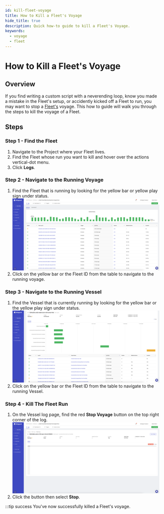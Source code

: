 ```yaml
---
id: kill-fleet-voyage
title: How to Kill a Fleet's Voyage
hide_title: true
description: Quick how-to guide to kill a Fleet's Voyage.
keywords:
  - voyage
  - fleet
---
```


# How to Kill a Fleet's Voyage

## Overview

If you find writing a custom script with a neverending loop, know you made a mistake in the Fleet's setup, or accidently kicked off a Fleet to run, you may want to stop a [Fleet's](../../reference/fleets/fleets-overview.md) voyage. This how to guide will walk you through the steps to kill the voyage of a Fleet.


## Steps

### Step 1 - Find the Fleet

1. Navigate to the Project where your Fleet lives.
2. Find the Fleet whose run you want to kill and hover over the actions vertical-dot menu.
3. Click **Logs**. 

### Step 2 - Navigate to the Running Voyage

1. Find the Fleet that is running by looking for the yellow bar or yellow play sign under status.
![](2023-11-06-11-35-44.png)
2. Click on the yellow bar or the Fleet ID from the table to navigate to the running voyage.

### Step 3 - Navigate to the Running Vessel

1. Find the Vessel that is currently running by looking for the yellow bar or the yellow play sign under status.
![](2023-11-06-11-38-23.png)
2. Click on the yellow bar or the Fleet ID from the table to navigate to the running Vessel.

### Step 4 - Kill The Fleet Run

1. On the Vessel log page, find the red **Stop Voyage** button on the top right corner of the log. 
![](2023-11-06-11-41-49.png)
2. Click the button then select **Stop**.


:::tip success
You've now successfully killed a Fleet's voyage.
